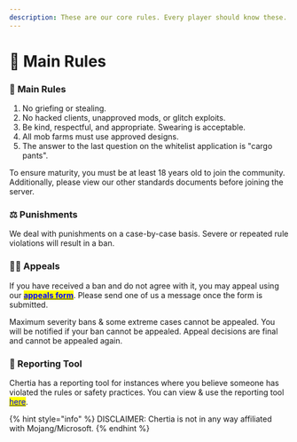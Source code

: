 ```yaml
---
description: These are our core rules. Every player should know these.
---
```


# 📕 Main Rules

### 📕 **Main Rules**

1. No griefing or stealing.
2. No hacked clients, unapproved mods, or glitch exploits.
3. Be kind, respectful, and appropriate. Swearing is acceptable.
4. All mob farms must use approved designs.
5. The answer to the last question on the whitelist application is "cargo pants".

To ensure maturity, you must be at least 18 years old to join the community. Additionally, please view our other standards documents before joining the server.

### ⚖️ Punishments

We deal with punishments on a case-by-case basis. Severe or repeated rule violations will result in a ban.

### **🧑‍⚖️ Appeals**

If you have received a ban and do not agree with it, you may appeal using our [<mark style="color:blue;">**appeals form**</mark>](https://forms.gle/tf6AQCrLicfhHr1K9). Please send one of us a message once the form is submitted.

Maximum severity bans & some extreme cases cannot be appealed. You will be notified if your ban cannot be appealed. Appeal decisions are final and cannot be appealed again.

### **📝 Reporting Tool**

Chertia has a reporting tool for instances where you believe someone has violated the rules or safety practices. You can view & use the reporting tool [<mark style="color:blue;">here</mark>](https://docs.google.com/forms/d/e/1FAIpQLSefkaaKC4Pvw36TIHL\_xLyPPMQheF-gjwu64qfhMaOCUQ8Uyw/viewform?usp=sf\_link).

{% hint style="info" %}
DISCLAIMER: Chertia is not in any way affiliated with Mojang/Microsoft.
{% endhint %}
